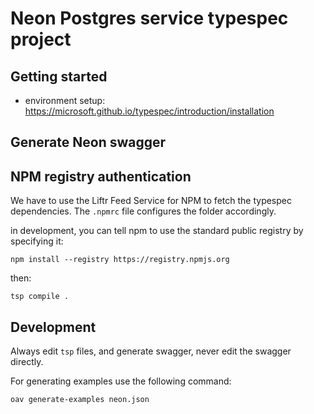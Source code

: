 # Neon Postgres service typespec project

## Getting started

- environment setup: https://microsoft.github.io/typespec/introduction/installation

## Generate Neon swagger

## NPM registry authentication

We have to use the Liftr Feed Service for NPM to fetch the typespec dependencies.
The `.npmrc` file configures the folder accordingly.

in development, you can tell npm to use the standard public registry by specifying it:

`npm install --registry https://registry.npmjs.org`

then:

`tsp compile .`

## Development

Always edit `tsp` files, and generate swagger, never edit the swagger directly.

For generating examples use the following command:

`oav generate-examples neon.json`
